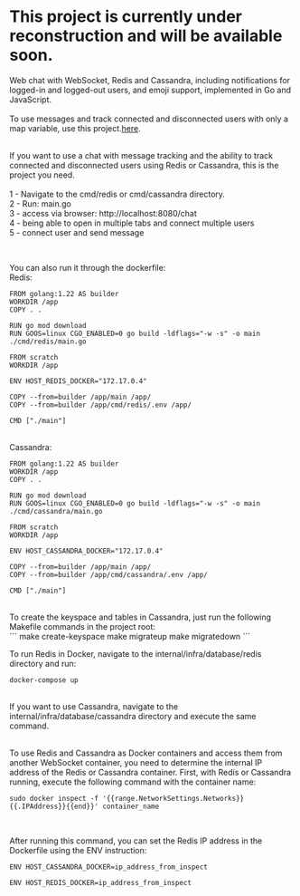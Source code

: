 <h1><strong>This project is currently under reconstruction and will be available soon.</strong></h1>

Web chat with WebSocket, Redis and Cassandra, including notifications for logged-in and logged-out users, and emoji support, implemented in Go and JavaScript.
<br /><br />
To use messages and track connected and disconnected users with only a map variable, use this project.<a href="https://github.com/rafaelsouzaribeiro/Web-chat-with-WebSocket-using-a-map-variable-in-Go">here</a>.<br /><br />

If you want to use a chat with message tracking and the ability to track connected and disconnected users using Redis or Cassandra, this is the project you need.<br />
<br />
1 - Navigate to the cmd/redis or cmd/cassandra directory.<br/>
2 - Run: main.go<br />
3 - access via browser: http://localhost:8080/chat<br />
4 - being able to open in multiple tabs and connect multiple users<br />
5 - connect user and send message

<br/>

You can also run it through the dockerfile:<br />
Redis:<br/>

 ```
FROM golang:1.22 AS builder
WORKDIR /app
COPY . .

RUN go mod download
RUN GOOS=linux CGO_ENABLED=0 go build -ldflags="-w -s" -o main ./cmd/redis/main.go

FROM scratch
WORKDIR /app

ENV HOST_REDIS_DOCKER="172.17.0.4"

COPY --from=builder /app/main /app/
COPY --from=builder /app/cmd/redis/.env /app/

CMD ["./main"]

 ```
 <br />
 Cassandra:
  <br />

 ```
FROM golang:1.22 AS builder
WORKDIR /app
COPY . .

RUN go mod download
RUN GOOS=linux CGO_ENABLED=0 go build -ldflags="-w -s" -o main ./cmd/cassandra/main.go

FROM scratch
WORKDIR /app

ENV HOST_CASSANDRA_DOCKER="172.17.0.4"

COPY --from=builder /app/main /app/
COPY --from=builder /app/cmd/cassandra/.env /app/

CMD ["./main"]

 ```
<br />
To create the keyspace and tables in Cassandra, just run the following Makefile commands in the project root:
<br/>
```
make create-keyspace
make migrateup
make migratedown
```

To run Redis in Docker, navigate to the internal/infra/database/redis directory and run:<br/>
 ```
docker-compose up
 ```
<br />
If you want to use Cassandra, navigate to the internal/infra/database/cassandra directory and execute the same command.<br/><br/>
 
 To use Redis and Cassandra as Docker containers and access them from another WebSocket container, you need to determine the internal IP address of the Redis or Cassandra container. First, with Redis or Cassandra running, execute the following command with the container name:<br/>

 ```
sudo docker inspect -f '{{range.NetworkSettings.Networks}}{{.IPAddress}}{{end}}' container_name
 ```
<br/>
 
 After running this command, you can set the Redis IP address in the Dockerfile using the ENV instruction:

```
ENV HOST_CASSANDRA_DOCKER=ip_address_from_inspect

ENV HOST_REDIS_DOCKER=ip_address_from_inspect
 ```





